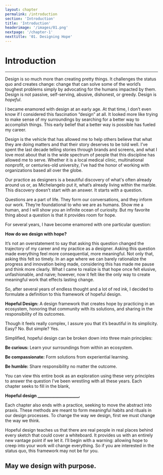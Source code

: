 ```yaml
---
layout: chapter
permalink: /introduction
section: 'Introduction'
title: 'Introduction'
headerimage: '/images/01.png'
nextpage: '/chapter-1'
nexttitle: '01. Designing Hope'
---
```


# Introduction

---

<span class="firstcharacter">D</span>esign is so much more than creating pretty things. It challenges the status quo and creates change: change that can solve some of the world’s toughest problems simply by advocating for the humans impacted by them. Design is not passive, self-serving, abusive, dishonest, or greedy. Design is *hopeful*.

I became enamored with design at an early age. At that time, I don’t even know if I considered this fascination “design” at all. It looked more like trying to make sense of my surroundings by searching for a better way to accomplish things. This early belief that a better way is possible has fueled my career.

Design is the vehicle that has allowed me to help others believe that what they are doing matters and that their story deserves to be told well. I’ve spent the last decade telling stories through brands and screens, and what I love most about that is the wide spectrum of people that this discipline has allowed me to serve. Whether it is a local medical clinic, multinational nonprofit, or centuries-old university, I’ve had the honor of working with organizations based all over the globe.

Our practice as designers is a beautiful discovery of what's often already around us or, as Michelangelo put it, what’s already living within the marble. This discovery doesn’t start with an answer. It starts with a question. 

Questions are a part of life. They form our conversations, and they inform our work. They’re foundational to who we are as humans. Show me a human, and I will show you an infinite ocean of curiosity. But my favorite thing about a question is that it provides room for hope.

For several years, I have become enamored with one particular question: 

>
**How do we design with hope?**

It’s not an overstatement to say that asking this question changed the trajectory of my career and my practice as a designer. Asking this question made everything feel more consequential, more meaningful. Not only that, asking this felt so timely. In an age where we can barely rationalize the progress and innovation being made, considering this has made me pause and think more clearly. What I came to realize is that hope once felt elusive, unfashionable, and naive; however, now it felt like the only way to create meaningful work that effects lasting change.

So, after several years of endless thought and a lot of red ink, I decided to formulate a definition to this framework of hopeful design.

>
**Hopeful Design:** A design framework that creates hope by practicing in an ecosystem, honoring that community with its solutions, and sharing in the responsibility of its outcomes.

Though it feels really complex, I assure you that it’s beautiful in its simplicity. Easy? No. But simple? Yes. 

Simplified, hopeful design can be broken down into three main principles:

>
**Be curious:** Learn your surroundings from within an ecosystem.

>
**Be compassionate:** Form solutions from experiential learning.

>
**Be humble:** Share responsibility no matter the outcome.

You can view this entire book as an exploration using these very principles to answer the question I’ve been wrestling with all these years. Each chapter seeks to fill in the blank,

>
**Hopeful design <span style="letter-spacing: -2px;">_____________________________</span>.**

Each chapter also ends with a practice, seeking to move the abstract into praxis. These methods are meant to form meaningful habits and rituals in our design processes. To change the way we design, first we must change the way we think.

Hopeful design teaches us that there are real people in real places behind every sketch that could cover a whiteboard. It provides us with an entirely new vantage point if we let it. I’ll begin with a warning: allowing hope to creep into your work will change everything. So if you are interested in the status quo, this framework may not be for you.

## May we design with purpose.


